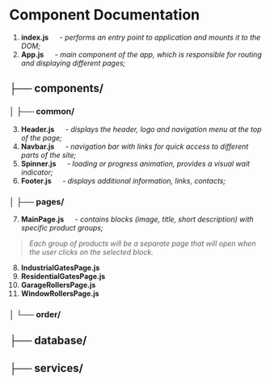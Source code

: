 # Component Documentation

1. **index.js** &emsp; - _performs an entry point to application and mounts it to the DOM;_
2. **App.js** &emsp; - _main component of the app, which is responsible for routing and displaying different pages;_

## ├── components/

### │   ├── common/

3. **Header.js** &emsp; - _displays the header, logo and navigation menu at the top of the page;_
4. **Navbar.js** &emsp; - _navigation bar with links for quick access to different parts of the site;_
5. **Spinner.js** &emsp; - _loading or progress animation, provides a visual wait indicator;_
6. **Footer.js** &emsp; - _displays additional information, links, contacts;_

### │   ├── pages/

7. **MainPage.js** &emsp; - _contains blocks (image, title, short description) with specific product groups;_
> _Each group of products will be a separate page that will open when the user clicks on the selected block._
8. **IndustrialGatesPage.js**
9. **ResidentialGatesPage.js**
10. **GarageRollersPage.js**
11. **WindowRollersPage.js**

> 

### │   └── order/





## ├── database/




## ├── services/










